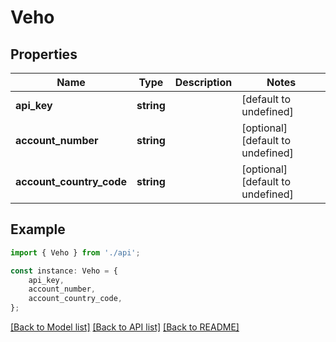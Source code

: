 # Veho


## Properties

Name | Type | Description | Notes
------------ | ------------- | ------------- | -------------
**api_key** | **string** |  | [default to undefined]
**account_number** | **string** |  | [optional] [default to undefined]
**account_country_code** | **string** |  | [optional] [default to undefined]

## Example

```typescript
import { Veho } from './api';

const instance: Veho = {
    api_key,
    account_number,
    account_country_code,
};
```

[[Back to Model list]](../README.md#documentation-for-models) [[Back to API list]](../README.md#documentation-for-api-endpoints) [[Back to README]](../README.md)
